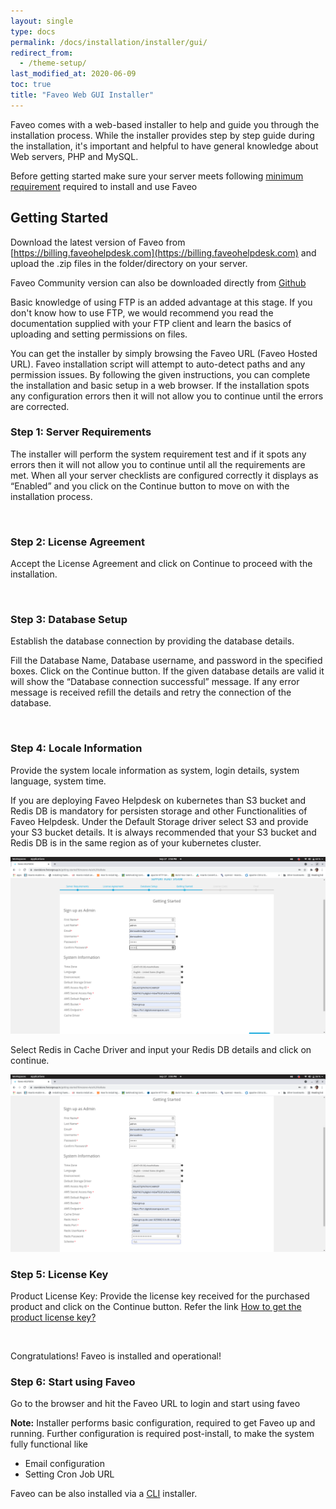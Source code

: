```yaml
---
layout: single
type: docs
permalink: /docs/installation/installer/gui/
redirect_from:
  - /theme-setup/
last_modified_at: 2020-06-09
toc: true
title: "Faveo Web GUI Installer"
---
```


Faveo comes with a web-based installer to help and guide you through the installation process. While the installer provides step by step guide during the installation, it's important and helpful to have general knowledge about Web servers, PHP and MySQL.

Before getting started make sure your server meets following [minimum requirement](/docs/system-requirement/requirement/) required to install and use Faveo

<a id="getting-started" name="getting-started"></a>
## Getting Started

Download the latest version of Faveo from [https://billing.faveohelpdesk.com](https://billing.faveohelpdesk.com) and upload the .zip files in the folder/directory on your server.

Faveo Community version can also be downloaded directly from [Github](https://github.com/ladybirdweb/faveo-helpdesk)

Basic knowledge of using FTP is an added advantage at this stage. If you don't know how to use FTP, we would recommend you read the documentation supplied with your FTP client and learn the basics of uploading and setting permissions on files. 

You can get the installer by simply browsing the Faveo URL (Faveo Hosted URL). Faveo installation script will attempt to auto-detect paths and any permission issues. By following the given instructions, you can complete the installation and basic setup in a web browser. If the installation spots any configuration errors then it will not allow you to continue until the errors are corrected.

<a id="step1" name="step1"></a>
### Step 1: Server Requirements

The installer will perform the system requirement test and if it spots any errors then it will not allow you to continue until all the requirements are met. When all your server checklists are configured correctly it displays as “Enabled” and you click on the Continue button to move on with the installation process.

<img src="https://lh3.googleusercontent.com/u5KQhlSUOiZWoU3AV5xZeAM37cGdhLduILJFXfSw8fmy7S48cyLXauHn1sPILa7pszCZF6h8amfHfspM0pJSzZRY7dbwwedhXXT-ZLBV9YVb50FM9zzw5WabEeTPXqLORtGHclWM" alt="" />
    
<a id="step2" name="step2"></a>
### Step 2: License Agreement

Accept the License Agreement and click on Continue to proceed with the installation.

<img src="https://lh3.googleusercontent.com/Ng18bWPkeQLLcHnAeksmrkyHFAEmyWfybH6ssp_0bDMVdGFk3L-pIJK8Cq4qK8BhDnTfVwRdjIWtcfcBmfcLAhQ0psylv4aeoD8U_MD13M_K5Nh8Tja5xJFXVWYM7O4-3Q3oTPxM" alt="" />

<a id="step3" name="step3"></a>    
### Step 3: Database Setup

Establish the database connection by providing the database details.

Fill the Database Name, Database username, and password in the specified boxes. Click on the Continue button. If the given database details are valid it will show the “Database connection successful” message. If any error message is received refill the details and retry the connection of the database.

<img src="https://lh4.googleusercontent.com/CcUguP6ydKHKMnS0puVlvbih9IXn84A7PHMwj9x6xesEq2eSIA9YCGPI97QLmBWUkse-2oH2GCYGkOtp1DA7CJIqv4AWm-m8j-oen77C7loG3GQBzF8w9Wus_sNZFpFvUHO3Rjuv" alt="" />


<img src="https://lh6.googleusercontent.com/iBXIOj5dsxcnXQj7dwXBSOdHjlFFYGVsKjbBDAWm8eKalKVk8pPjv7VuXGiejtu54F3-I107_BLioeXDT8Qkx_tz1Mqu-HN2XyygldARQutFoHljwxDNlNdZ38pLrxsD2KYNbmXr" alt="" />

<a id="step4" name="step4"></a>
### Step 4: Locale Information

Provide the system locale information as system, login details, system language, system time.
<img src="https://lh5.googleusercontent.com/s80NnEB2vEezRJ0lBBApn7TA21UvJbvvYuwyx48lZZOpPGiRh-VDL-QcBGo6k85XnjC_qaQOdn79A1Mczep7N2934mt5MVj_DPGv4kh-c6lRtc95Qy0_z1YqdMrj_6UPyTRYTau2" alt="" />

If you are deploying Faveo Helpdesk on kubernetes than S3 bucket and Redis DB is mandatory for persisten storage and other Functionalities of Faveo Helpdesk. 
Under the Default Storage driver select S3 and provide your S3 bucket details. It is always recommended that your S3 bucket and Redis DB is in the same region as of your kubernetes cluster.

<img src="kubernetes-images/S3-bucket.png">

Select Redis in Cache Driver and input your Redis DB details and click on continue.

<img src="kubernetes-images/redis-db.png">


<a id="step5" name="step5"></a>
### Step 5: License Key

Product License Key: Provide the license key received for the purchased product and click on the Continue button. Refer the link [How to get the product license key?](/docs/helpers/license-key)

<img src="https://lh3.googleusercontent.com/RDCZNHxE_VOwCmbhYM_3SFdt4gGkMNTVdZAFzXZYp0FWRtPkaTgIJnDG333OnLagBSPHMS6RzgH_ALIaBOLWB9HBY1oaUD0DB2kpH2Q65PE57ny5EVY9gsc-BqfJVNI-O3h0zMHU" alt="" />
    
Congratulations! Faveo is installed and operational!

<a id="step6" name="step6"></a>
### Step 6: Start using Faveo

Go to the browser and hit the Faveo URL to login and start using faveo
<img src="https://lh3.googleusercontent.com/4OXyz8qOcKKrxCOz7vEhnmQz7udSeJMlXNfwnVZ12zdlYKPHr_oozdhn6AGtwazdcmqfx-BdxE6Jj4ZHS3iLY4XtRmbH7RxjdB8l2vJZ4uWaIRwIdQNZILD2TcIzkn5hUzp6J7F2" alt="" />

**Note:** Installer performs basic configuration, required to get Faveo up and running. Further configuration is required post-install, to make the system fully functional like
- Email configuration
- Setting Cron Job URL

Faveo can be also installed via a [CLI](/docs/installation/installer/cli) installer. 
